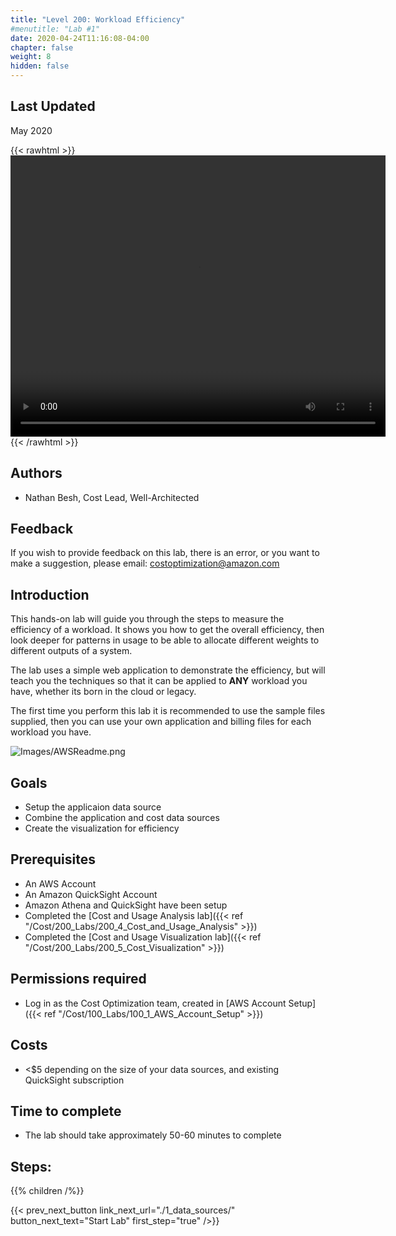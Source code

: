 ```yaml
---
title: "Level 200: Workload Efficiency"
#menutitle: "Lab #1"
date: 2020-04-24T11:16:08-04:00
chapter: false
weight: 8
hidden: false
---
```


## Last Updated
May 2020

{{< rawhtml >}}
<video width="600" height="450" controls>
  <source src="https://d3h9zoi3eqyz7s.cloudfront.net/Cost/Videos/CostEfficiency.mp4" type="video/mp4">
  Your browser doesnt support video, or if you're on GitHub head to https://wellarchitectedlabs.com to watch the video.
</video>
{{< /rawhtml >}}

## Authors
- Nathan Besh, Cost Lead, Well-Architected

## Feedback
If you wish to provide feedback on this lab, there is an error, or you want to make a suggestion, please email: costoptimization@amazon.com

## Introduction
This hands-on lab will guide you through the steps to measure the efficiency of a workload. It shows you how to get the overall efficiency, then look deeper for patterns in usage to be able to allocate different weights to different outputs of a system.

The lab uses a simple web application to demonstrate the efficiency, but will teach you the techniques so that it can be applied to **ANY** workload you have, whether its born in the cloud or legacy.

The first time you perform this lab it is recommended to use the sample files supplied, then you can use your own application and billing files for each workload you have.


![Images/AWSReadme.png](/Cost/200_Workload_Efficiency/Images/AWSReadme.png)

## Goals
- Setup the applicaion data source
- Combine the application and cost data sources
- Create the visualization for efficiency


## Prerequisites
- An AWS Account
- An Amazon QuickSight Account
- Amazon Athena and QuickSight have been setup
- Completed the [Cost and Usage Analysis lab]({{< ref "/Cost/200_Labs/200_4_Cost_and_Usage_Analysis" >}})
- Completed the [Cost and Usage Visualization lab]({{< ref "/Cost/200_Labs/200_5_Cost_Visualization" >}})


## Permissions required
- Log in as the Cost Optimization team, created in [AWS Account Setup]({{< ref "/Cost/100_Labs/100_1_AWS_Account_Setup" >}})


## Costs
- <$5 depending on the size of your data sources, and existing QuickSight subscription


## Time to complete
- The lab should take approximately 50-60 minutes to complete

## Steps:
{{% children  /%}}

{{< prev_next_button link_next_url="./1_data_sources/" button_next_text="Start Lab" first_step="true" />}}